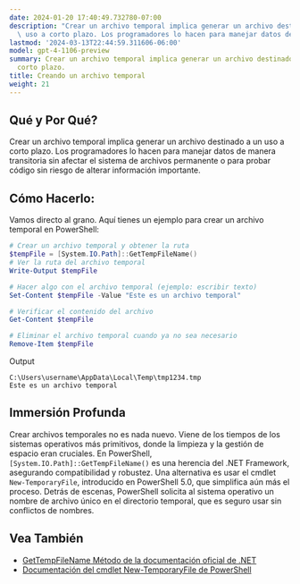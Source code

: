 ```yaml
---
date: 2024-01-20 17:40:49.732780-07:00
description: "Crear un archivo temporal implica generar un archivo destinado a un\
  \ uso a corto plazo. Los programadores lo hacen para manejar datos de manera transitoria\u2026"
lastmod: '2024-03-13T22:44:59.311606-06:00'
model: gpt-4-1106-preview
summary: Crear un archivo temporal implica generar un archivo destinado a un uso a
  corto plazo.
title: Creando un archivo temporal
weight: 21
---
```


## Qué y Por Qué?
Crear un archivo temporal implica generar un archivo destinado a un uso a corto plazo. Los programadores lo hacen para manejar datos de manera transitoria sin afectar el sistema de archivos permanente o para probar código sin riesgo de alterar información importante.

## Cómo Hacerlo:
Vamos directo al grano. Aquí tienes un ejemplo para crear un archivo temporal en PowerShell:

```PowerShell
# Crear un archivo temporal y obtener la ruta
$tempFile = [System.IO.Path]::GetTempFileName()
# Ver la ruta del archivo temporal
Write-Output $tempFile

# Hacer algo con el archivo temporal (ejemplo: escribir texto)
Set-Content $tempFile -Value "Este es un archivo temporal"

# Verificar el contenido del archivo
Get-Content $tempFile

# Eliminar el archivo temporal cuando ya no sea necesario
Remove-Item $tempFile
```
Output
```
C:\Users\username\AppData\Local\Temp\tmp1234.tmp
Este es un archivo temporal
```

## Immersión Profunda
Crear archivos temporales no es nada nuevo. Viene de los tiempos de los sistemas operativos más primitivos, donde la limpieza y la gestión de espacio eran cruciales. En PowerShell, `[System.IO.Path]::GetTempFileName()` es una herencia del .NET Framework, asegurando compatibilidad y robustez. Una alternativa es usar el cmdlet `New-TemporaryFile`, introducido en PowerShell 5.0, que simplifica aún más el proceso. Detrás de escenas, PowerShell solicita al sistema operativo un nombre de archivo único en el directorio temporal, que es seguro usar sin conflictos de nombres.

## Vea También
- [GetTempFileName Método de la documentación oficial de .NET](https://docs.microsoft.com/en-us/dotnet/api/system.io.path.gettempfilename)
- [Documentación del cmdlet New-TemporaryFile de PowerShell](https://docs.microsoft.com/en-us/powershell/module/microsoft.powershell.utility/new-temporaryfile)
